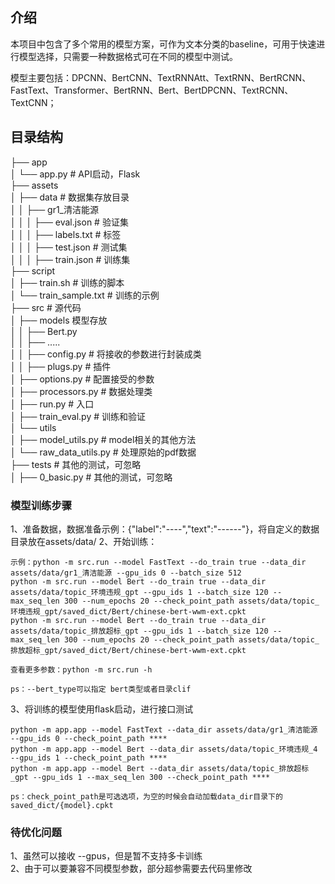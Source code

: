 ## 介绍
本项目中包含了多个常用的模型方案，可作为文本分类的baseline，可用于快速进行模型选择，只需要一种数据格式可在不同的模型中测试。

模型主要包括：DPCNN、BertCNN、TextRNNAtt、TextRNN、BertRCNN、FastText、Transformer、BertRNN、Bert、BertDPCNN、TextRCNN、TextCNN；


## 目录结构
├── app  
│     └── app.py # API启动，Flask  
├── assets  
│     ├── data # 数据集存放目录  
│     │     ├── gr1_清洁能源  
│     │     │     ├── eval.json # 验证集  
│     │     │     ├── labels.txt # 标签  
│     │     │     ├── test.json # 测试集  
│     │     │     ├── train.json # 训练集  
├── script  
│     ├── train.sh # 训练的脚本  
│     └── train_sample.txt # 训练的示例  
├── src  # 源代码  
│     ├── models  模型存放  
│     │     ├── Bert.py  
│     │     ├── .....   
│     │     ├── config.py  # 将接收的参数进行封装成类   
│     │     ├── plugs.py # 插件  
│     ├── options.py # 配置接受的参数  
│     ├── processors.py # 数据处理类  
│     ├── run.py # 入口  
│     ├── train_eval.py # 训练和验证  
│     └── utils   
│         ├── model_utils.py # model相关的其他方法  
│         └── raw_data_utils.py # 处理原始的pdf数据  
├── tests # 其他的测试，可忽略  
│     ├── 0_basic.py # 其他的测试，可忽略  

### 模型训练步骤
1、准备数据，数据准备示例：{"label":"----","text":"------"}，将自定义的数据目录放在assets/data/
2、开始训练：

    示例：python -m src.run --model FastText --do_train true --data_dir assets/data/gr1_清洁能源 --gpu_ids 0 --batch_size 512
    python -m src.run --model Bert --do_train true --data_dir assets/data/topic_环境违规_gpt --gpu_ids 1 --batch_size 120 --max_seq_len 300 --num_epochs 20 --check_point_path assets/data/topic_环境违规_gpt/saved_dict/Bert/chinese-bert-wwm-ext.cpkt 
    python -m src.run --model Bert --do_train true --data_dir assets/data/topic_排放超标_gpt --gpu_ids 1 --batch_size 120 --max_seq_len 300 --num_epochs 20 --check_point_path assets/data/topic_排放超标_gpt/saved_dict/Bert/chinese-bert-wwm-ext.cpkt 
    
    查看更多参数：python -m src.run -h

    ps：--bert_type可以指定 bert类型或者目录clif

3、将训练的模型使用flask启动，进行接口测试

    python -m app.app --model FastText --data_dir assets/data/gr1_清洁能源 --gpu_ids 0 --check_point_path ****
    python -m app.app --model Bert --data_dir assets/data/topic_环境违规_4 --gpu_ids 1 --check_point_path ****
    python -m app.app --model Bert --data_dir assets/data/topic_排放超标_gpt --gpu_ids 1 --max_seq_len 300 --check_point_path ****

    ps：check_point_path是可选选项，为空的时候会自动加载data_dir目录下的saved_dict/{model}.cpkt

### 待优化问题
1、虽然可以接收 --gpus，但是暂不支持多卡训练  
2、由于可以要兼容不同模型参数，部分超参需要去代码里修改

